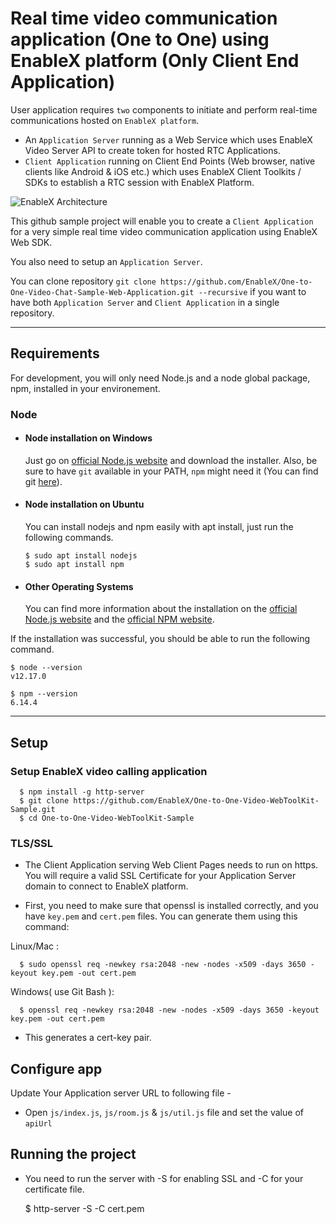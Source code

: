 # Real time video communication application (One to One) using EnableX platform (Only Client End Application)

User application requires `two` components to initiate and perform real-time communications hosted on `EnableX platform`.
- An `Application Server` running as a Web Service which uses EnableX Video Server API to create token for hosted RTC Applications.
- `Client Application` running on Client End Points (Web browser, native clients like Android & iOS etc.) which uses EnableX Client Toolkits / SDKs to establish a RTC session with EnableX Platform.

![EnableX Architecture](https://developer.enablex.io/wp-content/uploads/2019/08/app-architecture.png)

This github sample project will enable you to create a `Client Application` for a very simple real time video communication application using EnableX Web SDK.

You also need to setup an `Application Server`. 

You can clone repository `git clone https://github.com/EnableX/One-to-One-Video-Chat-Sample-Web-Application.git --recursive` if you want to have both `Application Server` and `Client Application` in a single repository.

---
## Requirements

For development, you will only need Node.js and a node global package, npm, installed in your environement.

### Node
- #### Node installation on Windows

  Just go on [official Node.js website](https://nodejs.org/) and download the installer.
Also, be sure to have `git` available in your PATH, `npm` might need it (You can find git [here](https://git-scm.com/)).

- #### Node installation on Ubuntu

  You can install nodejs and npm easily with apt install, just run the following commands.

      $ sudo apt install nodejs
      $ sudo apt install npm

- #### Other Operating Systems
  You can find more information about the installation on the [official Node.js website](https://nodejs.org/) and the [official NPM website](https://npmjs.org/).

If the installation was successful, you should be able to run the following command.

    $ node --version
    v12.17.0

    $ npm --version
    6.14.4

---

## Setup

### Setup EnableX video calling application

      $ npm install -g http-server
      $ git clone https://github.com/EnableX/One-to-One-Video-WebToolKit-Sample.git
      $ cd One-to-One-Video-WebToolKit-Sample

### TLS/SSL
- The Client Application serving Web Client Pages needs to run on https. You will require a valid SSL Certificate for your Application Server domain to connect to EnableX platform.

- First, you need to make sure that openssl is installed correctly, and you have `key.pem` and `cert.pem` files. You can generate them using this command:

Linux/Mac :

      $ sudo openssl req -newkey rsa:2048 -new -nodes -x509 -days 3650 -keyout key.pem -out cert.pem

Windows( use Git Bash ):

      $ openssl req -newkey rsa:2048 -new -nodes -x509 -days 3650 -keyout key.pem -out cert.pem

- This generates a cert-key pair.

## Configure app

Update Your Application server URL to following file -

- Open `js/index.js`, `js/room.js` & `js/util.js` file and set the value of `apiUrl`


## Running the project

- You need to run the server with -S for enabling SSL and -C for your certificate file.

    $ http-server -S -C cert.pem
